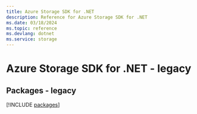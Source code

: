 ```yaml
---
title: Azure Storage SDK for .NET
description: Reference for Azure Storage SDK for .NET
ms.date: 03/18/2024
ms.topic: reference
ms.devlang: dotnet
ms.service: storage
---
```

# Azure Storage SDK for .NET - legacy
## Packages - legacy
[!INCLUDE [packages](storage-index.md)]